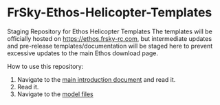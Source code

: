 # FrSky-Ethos-Helicopter-Templates
Staging Repository for Ethos Helicopter Templates
The templates will be officially hosted on https://ethos.frsky-rc.com, but intermediate updates and pre-release templates/documentation will be staged here to prevent excessive updates to the main Ethos download page.

How to use this repository:
1. Navigate to the [main introduction document](Documentation/READ_THIS_DOCUMENT_FIRST!.pdf) and read it.
2. Read it.
3. Navigate to the [model files](Model\Files)
